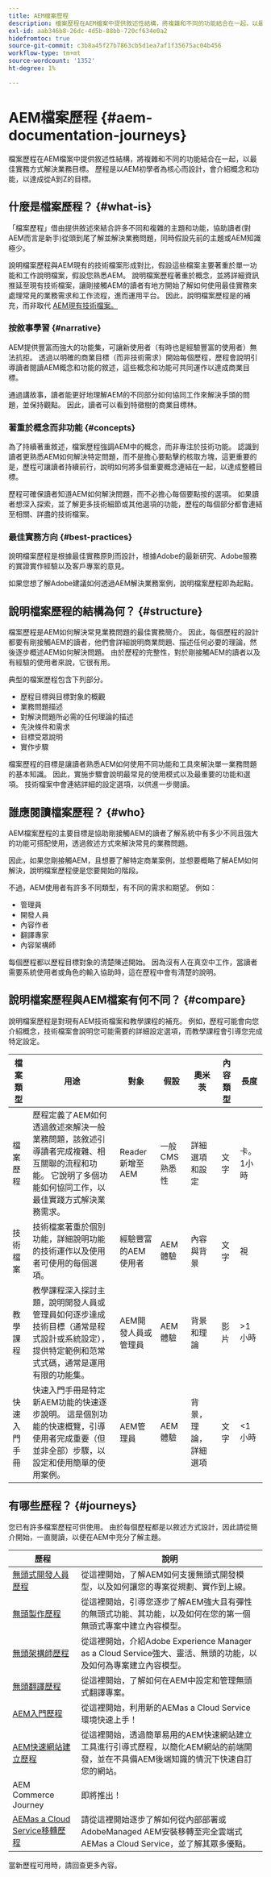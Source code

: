 ```yaml
---
title: AEM檔案歷程
description: 檔案歷程在AEM檔案中提供敘述性結構，將複雜和不同的功能結合在一起，以最佳實務方式解決業務目標。 歷程是以AEM初學者為核心而設計，會介紹概念和功能，以達成從A到Z的目標。
exl-id: aab346b8-26dc-4d5b-88bb-720cf634e0a2
hidefromtoc: true
source-git-commit: c3b8a45f27b7863cb5d1ea7af1f35675ac04b456
workflow-type: tm+mt
source-wordcount: '1352'
ht-degree: 1%

---
```


# AEM檔案歷程 {#aem-documentation-journeys}

檔案歷程在AEM檔案中提供敘述性結構，將複雜和不同的功能結合在一起，以最佳實務方式解決業務目標。 歷程是以AEM初學者為核心而設計，會介紹概念和功能，以達成從A到Z的目標。

## 什麼是檔案歷程？ {#what-is}

「檔案歷程」借由提供敘述來結合許多不同和複雜的主題和功能，協助讀者(對AEM而言是新手)從頭到尾了解並解決業務問題，同時假設先前的主題或AEM知識極少。

說明檔案歷程與AEM現有的技術檔案形成對比，假設這些檔案主要著重於單一功能和工作說明檔案，假設您熟悉AEM。 說明檔案歷程著重於概念，並將詳細資訊推延至現有技術檔案，讓剛接觸AEM的讀者有地方開始了解如何使用最佳實務來處理常見的業務需求和工作流程，進而運用平台。 因此，說明檔案歷程是的補充，而非取代 [AEM現有技術檔案。](https://experienceleague.adobe.com/docs/experience-manager-cloud-service.html)

### 按敘事學習 {#narrative}

AEM提供豐富而強大的功能集，可讓新使用者（有時也是經驗豐富的使用者）無法抗拒。 透過以明確的商業目標（而非技術需求）開始每個歷程，歷程會說明引導讀者閱讀AEM概念和功能的敘述，這些概念和功能可共同運作以達成商業目標。

通過講故事，讀者能更好地理解AEM的不同部分如何協同工作來解決手頭的問題，並保持觀點。 因此，讀者可以看到特徵樹的商業目標林。

### 著重於概念而非功能 {#concepts}

為了持續著重敘述，檔案歷程強調AEM中的概念，而非專注於技術功能。 認識到讀者更熟悉AEM如何解決特定問題，而不是擔心要點擊的核取方塊，這更重要的是，歷程可讓讀者持續前行，說明如何將多個重要概念連結在一起，以達成整體目標。

歷程可確保讀者知道AEM如何解決問題，而不必擔心每個要點按的選項。 如果讀者想深入探索，並了解更多技術細節或其他選項的功能，歷程的每個部分都會連結至相關、詳盡的技術檔案。

### 最佳實務方向 {#best-practices}

說明檔案歷程是根據最佳實務原則而設計，根據Adobe的最新研究、Adobe服務的實證實作經驗以及客戶專案的意見。

如果您想了解Adobe建議如何透過AEM解決業務案例，說明檔案歷程即為起點。

## 說明檔案歷程的結構為何？ {#structure}

檔案歷程是AEM如何解決常見業務問題的最佳實務簡介。 因此，每個歷程的設計都要有剛接觸AEM的讀者，他們會詳細說明商業問題、描述任何必要的理論，然後逐步概述AEM如何解決問題。 由於歷程的完整性，對於剛接觸AEM的讀者以及有經驗的使用者來說，它很有用。

典型的檔案歷程包含下列部分。

* 歷程目標與目標對象的概觀
* 業務問題描述
* 對解決問題所必需的任何理論的描述
* 先決條件和需求
* 目標受眾說明
* 實作步驟

檔案歷程的目標是讓讀者熟悉AEM如何使用不同功能和工具來解決單一業務問題的基本知識。 因此，實施步驟會說明最常見的使用模式以及最重要的功能和選項。 技術檔案中會連結詳細的設定選項，以供進一步閱讀。

## 誰應閱讀檔案歷程？ {#who}

AEM檔案歷程的主要目標是協助剛接觸AEM的讀者了解系統中有多少不同且強大的功能可搭配使用，透過敘述方式來解決常見的業務問題。

因此，如果您剛接觸AEM，且想要了解特定商業案例，並想要概略了解AEM如何解決，說明檔案歷程便是您要開始的階段。

不過，AEM使用者有許多不同類型，有不同的需求和期望。 例如：

* 管理員
* 開發人員
* 內容作者
* 翻譯專家
* 內容架構師

每個歷程都以歷程目標對象的清楚陳述開始。 因為沒有人在真空中工作，當讀者需要系統使用者或角色的輸入協助時，這在歷程中會有清楚的說明。

## 說明檔案歷程與AEM檔案有何不同？ {#compare}

說明檔案歷程是對現有AEM技術檔案和教學課程的補充。 例如，歷程可能會向您介紹概念，技術檔案會說明您可能需要的詳細設定選項，而教學課程會引導您完成特定設定。

| 檔案類型 | 用途 | 對象 | 假設 | 奧米茨 | 內容類型 | 長度 |
|---|---|---|---|---|---|---|
| 檔案歷程 | 歷程定義了AEM如何透過敘述來解決一般業務問題，該敘述引導讀者完成複雜、相互關聯的流程和功能。 它說明了多個功能如何協同工作，以最佳實踐方式解決業務需求。 | Reader新增至AEM | 一般CMS熟悉性 | 詳細選項和設定 | 文字 | 卡。 1小時 |
| 技術檔案 | 技術檔案著重於個別功能，詳細說明功能的技術運作以及使用者可使用的每個選項。 | 經驗豐富的AEM使用者 | AEM體驗 | 內容與背景 | 文字 | 視 |
| 教學課程 | 教學課程深入探討主題，說明開發人員或管理員如何逐步達成技術目標（通常是程式設計或系統設定），提供特定範例和范常式式碼，通常是運用有限的功能集。 | AEM開發人員或管理員 | AEM體驗 | 背景和理論 | 影片 | >1小時 |
| 快速入門手冊 | 快速入門手冊是特定新AEM功能的快速逐步說明。 這是個別功能的快速概覽，引導使用者完成重要（但並非全部）步驟，以設定和使用簡單的使用案例。 | AEM管理員 | AEM體驗 | 背景，理論，詳細選項 | 文字 | &lt;1小時 |

## 有哪些歷程？ {#journeys}

您已有許多檔案歷程可供使用。 由於每個歷程都是以敘述方式設計，因此請從簡介開始，一直閱讀，以便在AEM中充分了解主題。

| 歷程 | 說明 |
|---|---|
| [無頭式開發人員歷程](/help/journey-headless/developer/overview.md) | 從這裡開始，了解AEM如何支援無頭式開發模型，以及如何讓您的專案從規劃、實作到上線。 |
| [無頭製作歷程](/help/journey-headless/author/overview.md) | 從這裡開始，引導您逐步了解AEM強大且有彈性的無頭式功能、其功能，以及如何在您的第一個無頭式專案中建立內容模型。 |
| [無頭架構師歷程](/help/journey-headless/architect/overview.md) | 從這裡開始，介紹Adobe Experience Manager as a Cloud Service強大、靈活、無頭的功能，以及如何為專案建立內容模型。 |
| [無頭翻譯歷程](/help/journey-headless/translation/overview.md) | 從這裡開始，了解如何在AEM中設定和管理無頭式翻譯專案。 |
| [AEM入門歷程](/help/journey-onboarding/home.md) | 從這裡開始，利用新的AEMas a Cloud Service環境快速上手！ |
| [AEM快速網站建立歷程](/help/journey-sites/quick-site/overview.md) | 從這裡開始，透過簡單易用的AEM快速網站建立工具進行引導式歷程，以簡化AEM網站的前端開發，並在不具備AEM後端知識的情況下快速自訂您的網站。 |
| AEM Commerce Journey | 即將推出！ |
| [AEMas a Cloud Service移轉歷程](/help/journey-migration/getting-started.md) | 請從這裡開始逐步了解如何從內部部署或AdobeManaged AEM安裝移轉至完全雲端式AEMas a Cloud Service，並了解其眾多優點。 |

當新歷程可用時，請回查更多內容。
